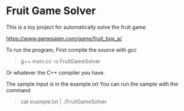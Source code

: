 Fruit Game Solver
=============================

This is a toy project for automatically solve the fruit game

https://www.gamesaien.com/game/fruit_box_a/

To run the program,
First compile the source with gcc 
>    g++ main.cc -o FruitGameSolver

Or whatever the C++ compiler you have.

The sample input is in the example.txt
You can run the sample with the command
>    cat example.txt | ./FruitGameSolver
